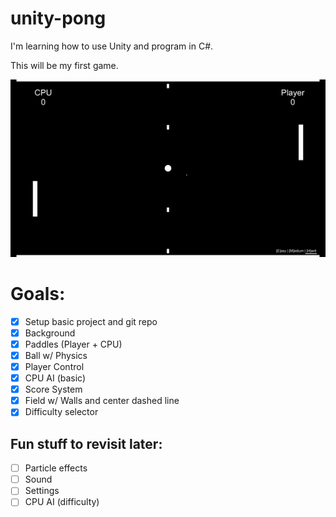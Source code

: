 # unity-pong

I'm learning how to use Unity and program in C#.

This will be my first game.

![screen-gif](./sample.gif)

# Goals:
- [x] Setup basic project and git repo
- [x] Background
- [x] Paddles (Player + CPU)
- [x] Ball w/ Physics
- [x] Player Control
- [x] CPU AI (basic)
- [x] Score System
- [x] Field w/ Walls and center dashed line
- [x] Difficulty selector

## Fun stuff to revisit later:
- [ ] Particle effects
- [ ] Sound
- [ ] Settings
- [ ] CPU AI (difficulty)
